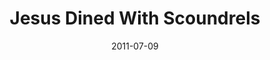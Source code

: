 ---
layout: message
category: message
series: "Jesus: The Greatest Show on Earth"
title: "Jesus Dined With Scoundrels"
date: 2011-07-09
audio-description: "Brian Wells talks about how Jesus redefined God."
audio: "http://www.crossroads.net/players/media/hq/greatestshow04.mp3"
audio-title: "Jesus Dined With Scoundrels"
audio-duration: "45&#58;58"
program-description: "Jesus Dined With Scoundrels (Program)"
program: "http://www.crossroads.net/players/media/hq/07_09-10_11Program.pdf"
program-title: "Jesus Dined With Scoundrels"
video-description: "Brian Wells talks about about how Jesus redefined God."
video-title: "Jesus Dined With Scoundrels"
video: "https://s3.amazonaws.com/crossroadsvideomessages/greatestshow04.mp4"
---
